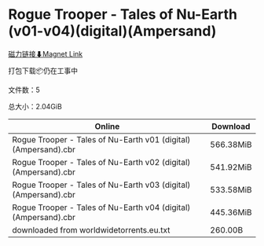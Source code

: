 # Rogue Trooper - Tales of Nu-Earth (v01-v04)(digital)(Ampersand)

[磁力链接⬇Magnet Link](magnet:?xt=urn:btih:973988402e2942205a15751ee082a6816dc6bd73&dn=Rogue%20Trooper%20-%20Tales%20of%20Nu-Earth%20%28v01-v04%29%28digital%29%28Ampersand%29)

打包下载📦仍在工事中

文件数：5

总大小：2.04GiB

Online | Download
--- | ---
Rogue Trooper - Tales of Nu-Earth v01 (digital) (Ampersand).cbr | 566.38MiB
Rogue Trooper - Tales of Nu-Earth v02 (digital) (Ampersand).cbr | 541.92MiB
Rogue Trooper - Tales of Nu-Earth v03 (digital) (Ampersand).cbr | 533.58MiB
Rogue Trooper - Tales of Nu-Earth v04 (digital) (Ampersand).cbr | 445.36MiB
downloaded from worldwidetorrents.eu.txt | 260.00B